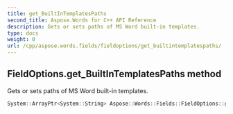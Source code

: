 ```yaml
---
title: get_BuiltInTemplatesPaths
second_title: Aspose.Words for C++ API Reference
description: Gets or sets paths of MS Word built-in templates. 
type: docs
weight: 0
url: /cpp/aspose.words.fields/fieldoptions/get_builtintemplatespaths/
---
```

## FieldOptions.get_BuiltInTemplatesPaths method


Gets or sets paths of MS Word built-in templates.

```cpp
System::ArrayPtr<System::String> Aspose::Words::Fields::FieldOptions::get_BuiltInTemplatesPaths() const
```

